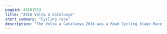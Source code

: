 ```yaml
---
pageid: 49501553
title: "2016 Volta a Catalunya"
short_summary: "Cycling race"
description: "The Volta a Catalunya 2016 was a Road Cycling Stage Race which took Place from 21 to 27 March 2016 in Catalonia Spain. It was the fifth Race of the uci World Tour 2016 and the 96th Edition of the Volta a Catalunya."
---
```

